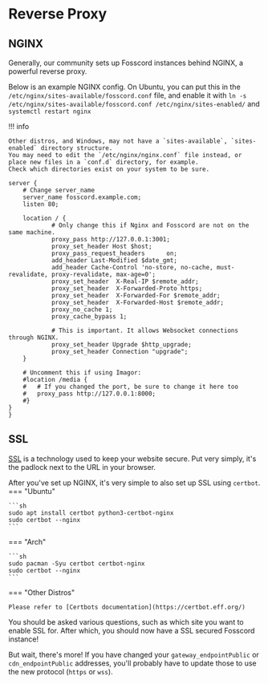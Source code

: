 # Reverse Proxy

## NGINX

Generally, our community sets up Fosscord instances behind NGINX, a powerful reverse proxy.

Below is an example NGINX config. On Ubuntu, you can put this in the `/etc/nginx/sites-available/fosscord.conf` file,
and enable it with `ln -s /etc/nginx/sites-available/fosscord.conf /etc/nginx/sites-enabled/` and `systemctl restart nginx`

!!! info

    Other distros, and Windows, may not have a `sites-available`, `sites-enabled` directory structure.
    You may need to edit the `/etc/nginx/nginx.conf` file instead, or place new files in a `conf.d` directory, for example.
    Check which directories exist on your system to be sure.

```nginx
server {
	# Change server_name
    server_name fosscord.example.com;
    listen 80;

    location / {
			# Only change this if Nginx and Fosscord are not on the same machine.
            proxy_pass http://127.0.0.1:3001;
            proxy_set_header Host $host;
            proxy_pass_request_headers      on;
            add_header Last-Modified $date_gmt;
            add_header Cache-Control 'no-store, no-cache, must-revalidate, proxy-revalidate, max-age=0';
            proxy_set_header  X-Real-IP $remote_addr;
            proxy_set_header  X-Forwarded-Proto https;
            proxy_set_header  X-Forwarded-For $remote_addr;
            proxy_set_header  X-Forwarded-Host $remote_addr;
            proxy_no_cache 1;
            proxy_cache_bypass 1;

			# This is important. It allows Websocket connections through NGINX.
            proxy_set_header Upgrade $http_upgrade;
            proxy_set_header Connection "upgrade";
    }

	# Uncomment this if using Imagor:
	#location /media {
	#	# If you changed the port, be sure to change it here too
	#	proxy_pass http://127.0.0.1:8000;
	#}
}
}
```

## SSL

[SSL](https://en.wikipedia.org/wiki/Secure_Sockets_Layer) is a technology used to keep your website secure.
Put very simply, it's the padlock next to the URL in your browser.

After you've set up NGINX, it's very simple to also set up SSL using `certbot`.
=== "Ubuntu"

    ```sh
    sudo apt install certbot python3-certbot-nginx
    sudo certbot --nginx
    ```

=== "Arch"

    ```sh
    sudo pacman -Syu certbot certbot-nginx
    sudo certbot --nginx
    ```

=== "Other Distros"

    Please refer to [Certbots documentation](https://certbot.eff.org/)

You should be asked various questions, such as which site you want to enable SSL for.
After which, you should now have a SSL secured Fosscord instance!

But wait, there's more! If you have changed your `gateway_endpointPublic`
or `cdn_endpointPublic` addresses, you'll probably have to update those to use the new protocol (`https` or `wss`).
